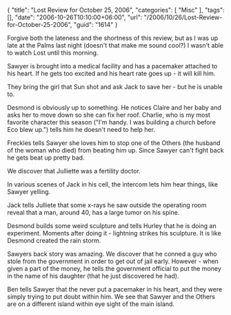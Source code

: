 {
	"title": "Lost Review for October 25, 2006",
	"categories": [
		"Misc"
	],
	"tags": [],
	"date": "2006-10-26T10:10:00+06:00",
	"url": "/2006/10/26/Lost-Review-for-October-25-2006",
	"guid": "1614"
}

Forgive both the lateness and the shortness of this review, but as I was up late at the Palms last night (doesn't that make me sound cool?) I wasn't able to watch Lost until this morning.

Sawyer is brought into a medical facility and has a pacemaker attached to his heart. If he gets too excited and his heart rate goes up - it will kill him.

They bring the girl that Sun shot and ask Jack to save her - but he is unable to.

Desmond is obviously up to something. He notices Claire and her baby and asks her to move down so she can fix her roof. Charlie, who is my most favorite character this season ("I'm handy. I was building a church before Eco blew up.") tells him he doesn't need to help her. 

Freckles tells Sawyer she loves him to stop one of the Others (the husband of the woman who died) from beating him up. Since Sawyer can't fight back he gets beat up pretty bad. 

We discover that Julliette was a fertility doctor. 

In various scenes of Jack in his cell, the intercom lets him hear things, like Sawyer yelling. 

Jack tells Julliete that some x-rays he saw outside the operating room reveal that a man, around 40, has a large tumor on his spine. 

Desmond builds some weird sculpture and tells Hurley that he is doing an experiment. Moments after doing it - lightning strikes his sculpture. It is like Desmond created the rain storm. 

Sawyers back story was amazing. We discover that he conned a guy who stole from the government in order to get out of jail early. However - when given a part of the money, he tells the government official to put the money in the name of his daughter (that he just discovered he had). 

Ben tells Sawyer that the never put a pacemaker in his heart, and they were simply trying to put doubt within him. We see that Sawyer and the Others are on a different island within eye sight of the main island.